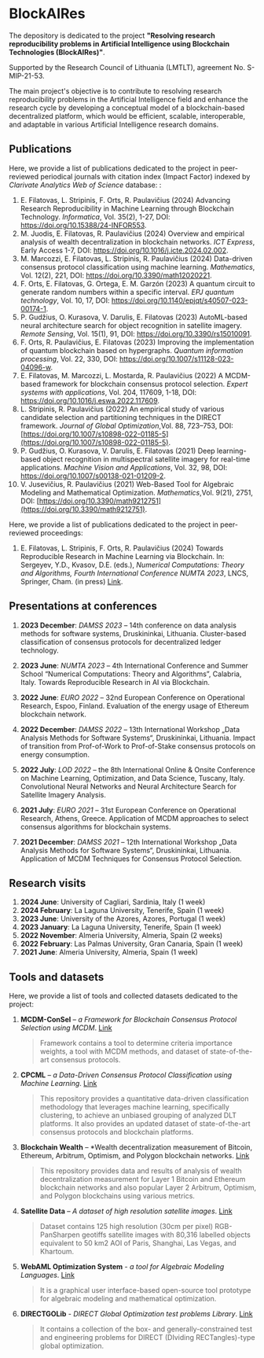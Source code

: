 # BlockAIRes
The depository is dedicated to the project **"Resolving research reproducibility problems in Artificial Intelligence using Blockchain Technologies (BlockAIRes)"**.

Supported by the Research Council of Lithuania (LMTLT), agreement No. S-MIP-21-53.

The main project's objective is to contribute to resolving research reproducibility problems in the Artificial Intelligence field and enhance the research cycle by developing a conceptual model of a blockchain-based decentralized platform, which would be efficient, scalable, interoperable, and adaptable in various Artificial Intelligence research domains.

## Publications
Here, we provide a list of publications dedicated to the project in peer-reviewed periodical journals with citation index (Impact Factor) indexed by *Clarivate Analytics Web of Science* database: :
1)	E. Filatovas, L. Stripinis, F. Orts, R. Paulavičius (2024) Advancing Research Reproducibility in Machine Learning through Blockchain Technology. _Informatica_,  Vol. 35(2), 1-27, DOI: https://doi.org/10.15388/24-INFOR553.
2)	M. Juodis, E. Filatovas, R. Paulavičius (2024) Overview and empirical analysis of wealth decentralization in blockchain networks. _ICT Express_, Early Access 1-7, DOI: https://doi.org/10.1016/j.icte.2024.02.002.
3)	M. Marcozzi, E. Filatovas, L. Stripinis, R. Paulavičius (2024) Data-driven consensus protocol classification using machine learning. _Mathematics_, Vol. 12(2), 221, DOI: https://doi.org/10.3390/math12020221.
4)	F. Orts, E. Filatovas, G. Ortega, E. M. Garzón (2023) A quantum circuit to generate random numbers within a specific interval. _EPJ quantum technology_, Vol. 10, 17, DOI:  https://doi.org/10.1140/epjqt/s40507-023-00174-1.
5)	P. Gudžius, O. Kurasova, V. Darulis, E. Filatovas (2023) AutoML-based neural architecture search for object recognition in satellite imagery. _Remote Sensing_, Vol. 15(1), 91, DOI: https://doi.org/10.3390/rs15010091.
6)	F. Orts, R. Paulavičius, E. Filatovas (2023) Improving the implementation of quantum blockchain based on hypergraphs. _Quantum information processing_, Vol. 22, 330, DOI:  https://doi.org/10.1007/s11128-023-04096-w.
7)	E. Filatovas, M. Marcozzi, L. Mostarda, R. Paulavičius (2022) A MCDM-based framework for blockchain consensus protocol selection. _Expert systems with applications_, Vol. 204, 117609, 1-18, DOI: https://doi.org/10.1016/j.eswa.2022.117609.
8)	L. Stripinis, R. Paulavičius (2022) An empirical study of various candidate selection and partitioning techniques in the DIRECT framework. *Journal of Global Optimization*,Vol. 88, 723–753, DOI: [https://doi.org/10.1007/s10898-022-01185-5](https://doi.org/10.1007/s10898-022-01185-5).
9)	P. Gudžius, O. Kurasova, V. Darulis, E. Filatovas (2021) Deep learning-based object recognition in multispectral satellite imagery for real-time applications. _Machine Vision and Applications_, Vol. 32, 98, DOI: https://doi.org/10.1007/s00138-021-01209-2.
10)	V. Jusevičius, R. Paulavičius (2021) Web-Based Tool for Algebraic Modeling and Mathematical Optimization. *Mathematics*,Vol. 9(21), 2751, DOI: [https://doi.org/10.3390/math9212751](https://doi.org/10.3390/math9212751).

Here, we provide a list of publications dedicated to the project in peer-reviewed proceedings:
1)	E. Filatovas, L. Stripinis, F. Orts, R. Paulavičius (2024) Towards Reproducible Research in Machine Learning via Blockchain. In: Sergeyev, Y.D., Kvasov, D.E. (eds.), *Numerical Computations: Theory and Algorithms, Fourth International Conference NUMTA 2023*, LNCS, Springer, Cham. (in press) [Link](bit.ly/4aLNsEp1).

## Presentations at conferences

1) **2023 December**: _DAMSS 2023_ – 14th conference on data analysis methods for software systems, Druskininkai, Lithuania. Cluster-based classification of consensus protocols for decentralized ledger technology.

2) **2023 June**: _NUMTA 2023_ –  4th International Conference and Summer School “Numerical Computations: Theory and Algorithms”, Calabria, Italy. Towards Reproducible Research in AI via Blockchain. 

3) **2022 June**: _EURO 2022_ – 32nd European Conference on Operational Research, Espoo, Finland. Evaluation of the energy usage of Ethereum blockchain network.

4) **2022 December**: _DAMSS 2022_ – 13th International Workshop „Data Analysis Methods for Software Systems“, Druskininkai, Lithuania. Impact of transition from Prof-of-Work to Prof-of-Stake consensus protocols on energy consumption.

5) **2022 July**: _LOD 2022_ –  the 8th International Online & Onsite Conference on Machine Learning, Optimization, and Data Science, Tuscany, Italy. Convolutional Neural Networks and Neural Architecture Search for Satellite Imagery Analysis.

6) **2021 July**: _EURO 2021_ – 31st European Conference on Operational Research, Athens, Greece. Application of MCDM approaches to select consensus algorithms for blockchain systems.

7) **2021 December**: _DAMSS 2021_ – 12th International Workshop „Data Analysis Methods for Software Systems“, Druskininkai, Lithuania. Application of MCDM Techniques for Consensus Protocol Selection.

## Research visits
1) **2024 June**: University of Cagliari, Sardinia, Italy (1 week)
2) **2024 February**:  La Laguna University, Tenerife, Spain (1 week)
3) **2023 June**: University of the Azores, Azores, Portugal (1 week)
4) **2023 January**: La Laguna University, Tenerife, Spain (1 week)
5) **2022 November**: Almeria University, Almeria, Spain (2 weeks)
6) **2022 February**: Las Palmas University, Gran Canaria, Spain (1 week)
7) **2021 June**:  Almeria University, Almeria, Spain (1 week)


## Tools and datasets
Here, we provide a list of tools and collected datasets dedicated to the project:
1) **MCDM-ConSel** – *a Framework for Blockchain Consensus Protocol Selection using MCDM*. [Link](https://github.com/blockchain-group/MCDM-ConSel)
    >Framework contains a tool to determine criteria importance weights, a tool with MCDM methods, and dataset of state-of-the-art consensus protocols.
    
2) **CPCML** – *a Data-Driven Consensus Protocol Classification using Machine Learning*. [Link](https://github.com/blockchain-group/CPCML)
    >This repository provides a quantitative data-driven classification methodology that leverages machine learning, specifically clustering, to achieve an unbiased grouping of analyzed DLT platforms. It also provides an updated dataset of state-of-the-art consensus protocols and blockchain platforms.
    
3) **Blockchain Wealth** – *Wealth decentralization measurement of Bitcoin, Ethereum, Arbitrum, Optimism, and Polygon blockchain networks. [Link](https://github.com/blockchain-group/CPCM)
    >This repository provides  data and results of analysis of wealth decentralization measurement for Layer 1 Bitcoin and Ethereum blockchain networks and also popular Layer 2 Arbitrum, Optimism, and Polygon blockchains using various metrics.
    
4) **Satellite Data** – *A dataset of high resolution satellite images*. [Link](https://github.com/VUDataScience/Deep-learning-based-object-recognition-in-multispectral-satellite-imagery-for-real-time-applicatio) 
    >Dataset contains 125 high resolution (30cm per pixel) RGB-PanSharpen geotiffs satellite images with 80,316 labelled objects equivalent to 50 km2 AOI of Paris, Shanghai, Las Vegas, and Khartoum.

5)  **WebAML Optimization System** - *a tool for Algebraic Modeling Languages*.  [Link](https://zenodo.org/record/5500339#.Y1D8ZnZByUk)
     >It is a graphical user interface-based open-source tool prototype for algebraic modeling and mathematical optimization.

6) **DIRECTGOLib** - *DIRECT Global Optimization test problems Library*. [Link](https://github.com/blockchain-group/DIRECTGOLib/tree/v1.1)
      > It contains a collection of the box- and generally-constrained test and engineering problems for DIRECT (DIviding RECTangles)-type global optimization.
      
